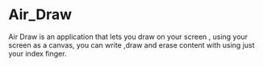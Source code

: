 # Air_Draw
Air Draw is an application that lets you draw on your screen , using your screen as a canvas, you can write ,draw and erase content with using just your index finger.
